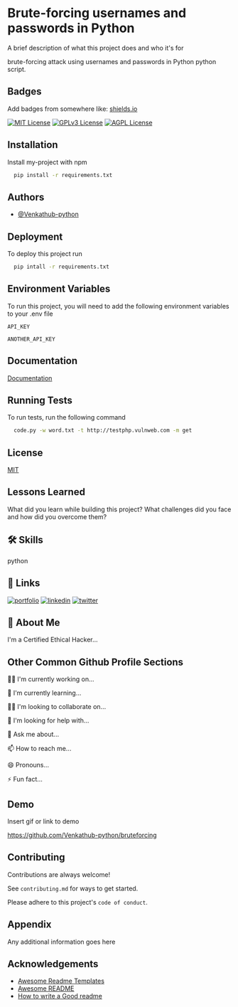 
# Brute-forcing usernames and passwords in Python

A brief description of what this project does and who it's for

brute-forcing attack using usernames and passwords in Python python script.
## Badges

Add badges from somewhere like: [shields.io](https://shields.io/)

[![MIT License](https://img.shields.io/badge/License-MIT-green.svg)](https://choosealicense.com/licenses/mit/)
[![GPLv3 License](https://img.shields.io/badge/License-GPL%20v3-yellow.svg)](https://opensource.org/licenses/)
[![AGPL License](https://img.shields.io/badge/license-AGPL-blue.svg)](http://www.gnu.org/licenses/agpl-3.0)


## Installation

Install my-project with npm

```bash
  pip install -r requirements.txt
```
    
## Authors

- [@Venkathub-python](https://github.com/Venkathub-python/bruteforcing)


## Deployment

To deploy this project run

```bash
  pip intall -r requirements.txt

```



## Environment Variables

To run this project, you will need to add the following environment variables to your .env file

`API_KEY`

`ANOTHER_API_KEY`


## Documentation

[Documentation](https://github.com/Venkathub-python/bruteforcing)


## Running Tests

To run tests, run the following command

```bash
  code.py -w word.txt -t http://testphp.vulnweb.com -m get
```


## License

[MIT](https://choosealicense.com/licenses/mit/)


## Lessons Learned

What did you learn while building this project? What challenges did you face and how did you overcome them?


## 🛠 Skills
python


## 🔗 Links
[![portfolio](https://img.shields.io/badge/my_portfolio-000?style=for-the-badge&logo=ko-fi&logoColor=white)](https://katherineoelsner.com/)
[![linkedin](https://img.shields.io/badge/linkedin-0A66C2?style=for-the-badge&logo=linkedin&logoColor=white)](https://www.linkedin.com/)
[![twitter](https://img.shields.io/badge/twitter-1DA1F2?style=for-the-badge&logo=twitter&logoColor=white)](https://twitter.com/)


## 🚀 About Me
I'm a Certified Ethical Hacker...


## Other Common Github Profile Sections
👩‍💻 I'm currently working on...

🧠 I'm currently learning...

👯‍♀️ I'm looking to collaborate on...

🤔 I'm looking for help with...

💬 Ask me about...

📫 How to reach me...

😄 Pronouns...

⚡️ Fun fact...


## Demo

Insert gif or link to demo

https://github.com/Venkathub-python/bruteforcing
## Contributing

Contributions are always welcome!

See `contributing.md` for ways to get started.

Please adhere to this project's `code of conduct`.


## Appendix

Any additional information goes here


## Acknowledgements

 - [Awesome Readme Templates](https://awesomeopensource.com/project/elangosundar/awesome-README-templates)
 - [Awesome README](https://github.com/matiassingers/awesome-readme)
 - [How to write a Good readme](https://bulldogjob.com/news/449-how-to-write-a-good-readme-for-your-github-project)

